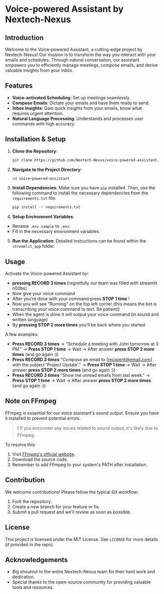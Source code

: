 # Voice-powered Assistant by Nextech-Nexus

## Introduction

Welcome to the Voice-powered Assistant, a cutting-edge project by Nextech-Nexus! Our mission is to transform the way you interact with your emails and schedules. Through natural conversation, our assistant empowers you to efficiently manage meetings, compose emails, and derive valuable insights from your inbox.

## Features

- **Voice-activated Scheduling**: Set up meetings seamlessly.
- **Compose Emails**: Dictate your emails and have them ready to send.
- **Inbox Insights**: Gain quick insights from your emails, know what requires urgent attention.
- **Natural Language Processing**: Understands and processes user commands with high accuracy.

## Installation & Setup

1. **Clone the Repository**:
   ```bash
   git clone https://github.com/Nextech-Nexus/voice-powered-assistant.git

2. **Navigate to the Project Directory**:
   ```bash
   cd voice-powered-assistant

3. **Install Dependencies**:
   Make sure you have `pip` installed. Then, use the following command to install the necessary dependencies from the `requirements.txt` file:
   ```bash
   pip install -r requirements.txt

4. **Setup Environment Variables**:
- Rename `.env.sample` to `.env`.
- Fill in the necessary environment variables.

5. **Run the Application**:
Detailed instructions can be found within the `streamlit_app` folder.

## Usage

Activate the Voice-powered Assistant by: 
- **pressing RECORD 3 times** (regretfully our team was filled with streamlit n00bs)
- Now give your voice command
- After you're done with your command press **STOP 1 time** ! 
- Now you will see "Running" on the top left corner (this means the bot is transcribing your voice command to text. Be patient!)
- When the agent is done it will output your voice command (in sound and written language)
- By **pressing STOP 2 more times** you'll be back where you started

A few examples:
- **Press RECORD 3 times** -> "Schedule a meeting with John tomorrow at 3 PM." ->  **Press STOP 1 time** -> Wait -> After answer **press STOP 2 more times** (and go again :))
- **Press RECORD 3 times** "Compose an email to [recipient@email.com] with the subject 'Project Update'." ->  **Press STOP 1 time** -> Wait -> After answer **press STOP 2 more times** (and go again :))
- **Press RECORD 3 times** "Show me unread emails from last week." ->  **Press STOP 1 time** -> Wait -> After answer **press STOP 2 more times** (and go again :))

## Note on FFmpeg

FFmpeg is essential for our voice assistant's sound output. Ensure you have it installed to prevent potential errors. 

> ❗ If you encounter any issues related to sound output, it's likely due to FFmpeg. 

To resolve this:
1. Visit [FFmpeg's official website](https://ffmpeg.org/).
2. Download the source code.
3. Remember to add FFmpeg to your system's PATH after installation.

## Contribution

We welcome contributions! Please follow the typical Git workflow:
1. Fork the repository.
2. Create a new branch for your feature or fix.
3. Submit a pull request and we'll review as soon as possible.

## License

This project is licensed under the MIT License. See `LICENSE` for more details (if provided in the repo).

## Acknowledgements

- Big shoutout to the entire Nextech-Nexus team for their hard work and dedication.
- Special thanks to the open-source community for providing valuable tools and resources.
